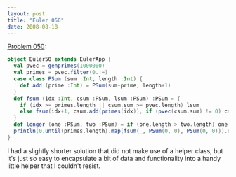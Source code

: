 ```yaml
---
layout: post
title: "Euler 050"
date: 2008-08-18
---
```


[Problem 050]\:

```scala
object Euler50 extends EulerApp {
  val pvec = genprimes(1000000)
  val primes = pvec.filter(0.!=)
  case class PSum (sum :Int, length :Int) {
    def add (prime :Int) = PSum(sum+prime, length+1)
  }
  def fsum (idx :Int, csum :PSum, lsum :PSum) :PSum = {
    if (idx >= primes.length || csum.sum >= pvec.length) lsum
    else fsum(idx+1, csum.add(primes(idx)), if (pvec(csum.sum) != 0) csum else lsum)
  }
  def longer (one :PSum, two :PSum) = if (one.length > two.length) one else two
  println(0.until(primes.length).map(fsum(_, PSum(0, 0), PSum(0, 0))).reduceLeft(longer).sum)
}
```
I had a slightly shorter solution that did not make use of a helper class, but it's just so easy to encapsulate a bit of data and functionality into a handy little helper that I couldn't resist.



[Problem 050]: http://projecteuler.net/index.php?section=problems&id=50
